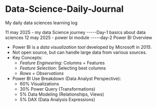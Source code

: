 # Data-Science-Daily-Journal
My daily data sciences learning log 

  11 may 2025 - my data Science journey 
        -----Day-1   basics about data sciences
  12 may 2025 - power bi module
        -----day-2   Power BI Overview
- Power BI is a *data visualization tool* developed by Microsoft in *2015*.
- Not open source, but can handle large data from various sources.
- Key Concepts:
  - *Feature Engineering*: Columns = Features
  - *Feature Selection*: Selecting best columns
  - *Rows = Observations*
- Power BI Use Breakdown (Data Analyst Perspective):
  - 60% Visualizations
  - 30% Power Query (Transformations)
  - 5% Data Modeling (Relationships, Views)
  - 5% DAX (Data Analysis Expressions)